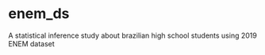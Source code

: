 # enem_ds
A statistical inference study about brazilian high school students using 2019 ENEM dataset
